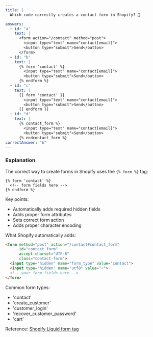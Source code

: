 ```yaml
---
title: |
  Which code correctly creates a contact form in Shopify? 📝

answers:
  - id: "a"
    text: |
      <form action="/contact" method="post">
        <input type="text" name="contact[email]">
        <button type="submit">Send</button>
      </form>
  - id: "b"
    text: |
      {% form 'contact' %}
        <input type="text" name="contact[email]">
        <button type="submit">Send</button>
      {% endform %}
  - id: "c"
    text: |
      {{ form 'contact' }}
        <input type="text" name="contact[email]">
        <button type="submit">Send</button>
      {{ endform }}
  - id: "d"
    text: |
      {% contact_form %}
        <input type="text" name="contact[email]">
        <button type="submit">Send</button>
      {% endcontact_form %}
correctAnswer: "b"
---
```


### Explanation

The correct way to create forms in Shopify uses the `{% form %}` tag:

```liquid
{% form 'contact' %}
  <!-- form fields here -->
{% endform %}
```

Key points:
- Automatically adds required hidden fields
- Adds proper form attributes
- Sets correct form action
- Adds proper character encoding

What Shopify automatically adds:
```html
<form method="post" action="/contact#contact_form" 
      id="contact_form" 
      accept-charset="UTF-8" 
      class="contact-form">
  <input type="hidden" name="form_type" value="contact">
  <input type="hidden" name="utf8" value="✓">
  <!-- your form fields here -->
</form>
```

Common form types:
- 'contact'
- 'create_customer'
- 'customer_login'
- 'recover_customer_password'
- 'cart'

Reference: [Shopify Liquid form tag](https://shopify.dev/docs/api/liquid/tags/form) 